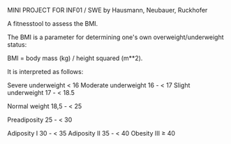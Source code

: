 
MINI PROJECT FOR INF01 / SWE
by Hausmann, Neubauer, Ruckhofer



A fitnesstool to assess the BMI. 

The BMI is a parameter for determining one's own overweight/underweight status:

BMI = body mass (kg) / height squared (m**2).

It is interpreted as follows:

Severe underweight < 16 
Moderate underweight 16 - < 17
Slight underweight 17 - < 18.5

Normal weight 18,5 - < 25 

Preadiposity 25 - < 30 

Adiposity I 30 - < 35 
Adiposity II 35 - < 40
Obesity III ≥ 40



